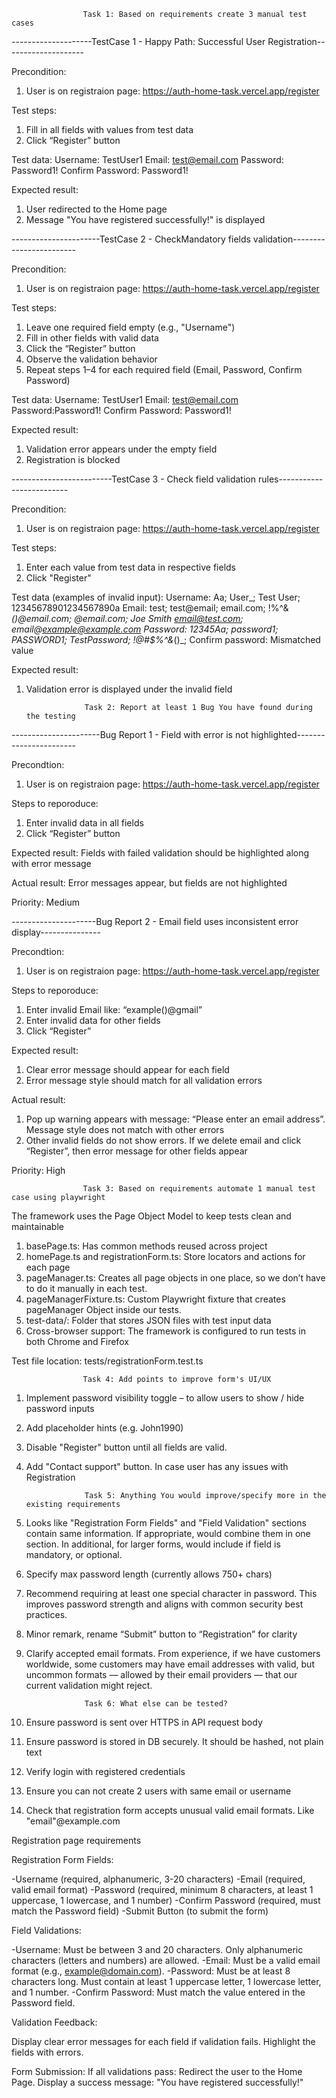                     Task 1: Based on requirements create 3 manual test cases
 
--------------------TestCase 1 - Happy Path: Successful User Registration--------------------

Precondition: 
1. User is on registraion page: https://auth-home-task.vercel.app/register

Test steps:
1. Fill in all fields with values from test data
2. Click “Register” button


Test data:
Username: TestUser1
Email: test@email.com
Password: Password1!
Confirm Password: Password1!

Expected result:
1. User redirected to the Home page
2. Message "You have registered successfully!" is displayed

----------------------TestCase 2 - CheckMandatory fields validation------------------------

Precondition: 
1. User is on registraion page: https://auth-home-task.vercel.app/register

Test steps:
1. Leave one required field empty (e.g., "Username")
2. Fill in other fields with valid data
3. Click the “Register” button
4. Observe the validation behavior
5. Repeat steps 1–4 for each required field (Email, Password, Confirm Password)


Test data:
Username: TestUser1
Email: test@email.com
Password:Password1!
Confirm Password: Password1!


Expected result:
1. Validation error appears under the empty field
2. Registration is blocked 

-------------------------TestCase 3 - Check field validation rules-------------------------

Precondition:
1. User is on registraion page: https://auth-home-task.vercel.app/register

Test steps:
1. Enter each value from test data in respective fields
2. Click "Register"

Test data (examples of invalid input):
Username: Aa; User_; Test User; 12345678901234567890a
Email: test; test@email; email.com; !%^&*()@email.com; @email.com; Joe Smith <email@test.com>; email@example@example.com
Password: 12345Aa; password1; PASSWORD1; TestPassword; !@#$%^&*()_;
Confirm password: Mismatched value  

Expected result:
1. Validation error is displayed under the invalid field



                    Task 2: Report at least 1 Bug You have found during the testing 

----------------------Bug Report 1 - Field with error is not highlighted-----------------------

Precondtion: 
1. User is on registraion page: https://auth-home-task.vercel.app/register

Steps to reporoduce:
1. Enter invalid data in all fields
2. Click “Register” button

Expected result:
Fields with failed validation should be highlighted along with error message

Actual result:
Error messages appear, but fields are not highlighted

Priority: Medium 

---------------------Bug Report 2 - Email field uses inconsistent error display---------------

Precondtion:
1. User is on registraion page: https://auth-home-task.vercel.app/register

Steps to reporoduce:
1. Enter invalid Email like: “example()@gmail”
2. Enter invalid data for other fields
3. Click “Register”

Expected result:
1. Clear error message should appear for each field
2. Error message style should match for all validation errors

Actual result:
1. Pop up warning appears with message: “Please enter an email address”. Message style does not match with other errors
2. Other invalid fields do not show errors. If we delete email and click “Register”, then error message for other fields appear

Priority: High

                    Task 3: Based on requirements automate 1 manual test case using playwright 

The framework uses the Page Object Model to keep tests clean and maintainable
1. basePage.ts: Has common methods reused across project
2. homePage.ts and registrationForm.ts: Store locators and actions for each page
3. pageManager.ts:  Creates all page objects in one place, so we don’t have to do it manually in each test.
4. pageManagerFixture.ts: Custom Playwright fixture that creates pageManager Object inside our tests.
5. test-data/: Folder that stores JSON files with test input data
6. Cross-browser support: The framework is configured to run tests in both Chrome and Firefox

Test file location: tests/registrationForm.test.ts

                    Task 4: Add points to improve form's UI/UX 

1. Implement password visibility toggle – to allow users to show / hide password inputs
2. Add placeholder hints (e.g. John1990)
3. Disable "Register" button until all fields are valid.
4. Add "Contact support" button. In case user has any issues with Registration


                    Task 5: Anything You would improve/specify more in the existing requirements 

1. Looks like "Registration Form Fields" and "Field Validation" sections contain same    information. If appropriate, would combine them in one section. In additional, for larger forms, would include if field is mandatory, or optional.
2. Specify max password length (currently allows 750+ chars)
3. Recommend requiring at least one special character in password. This improves password strength and aligns with common security best practices.
4. Minor remark, rename “Submit” button to “Registration” for clarity
5. Clarify accepted email formats. From experience, if we have customers worldwide, some customers may have email addresses with valid, but uncommon formats — allowed by their email providers — that our current validation might reject. 
 
                    Task 6: What else can be tested? 

1. Ensure password is sent over HTTPS in API request body 
2. Ensure password is stored in DB securely. It should be hashed, not plain text
3. Verify login with registered credentials
4. Ensure you can not create 2 users with same email or username
5. Check that registration form accepts unusual valid email formats. Like "email"@example.com    




Registration page requirements

Registration Form Fields:

-Username (required, alphanumeric, 3-20 characters) 
-Email (required, valid email format) 
-Password (required, minimum 8 characters, at least 1 uppercase, 1 lowercase, and 1 number) 
-Confirm Password (required, must match the Password field) 
-Submit Button (to submit the form) 


Field Validations:

-Username: Must be between 3 and 20 characters. Only alphanumeric characters (letters and numbers) are allowed. 
-Email: Must be a valid email format (e.g., example@domain.com). 
-Password: Must be at least 8 characters long. Must contain at least 1 uppercase letter, 1 lowercase letter, and 1 number. 
-Confirm Password: Must match the value entered in the Password field.


Validation Feedback: 

Display clear error messages for each field if validation fails. Highlight the fields with errors. 

Form Submission: 
If all validations pass: Redirect the user to the Home Page. 
Display a success message: "You have registered successfully!"
